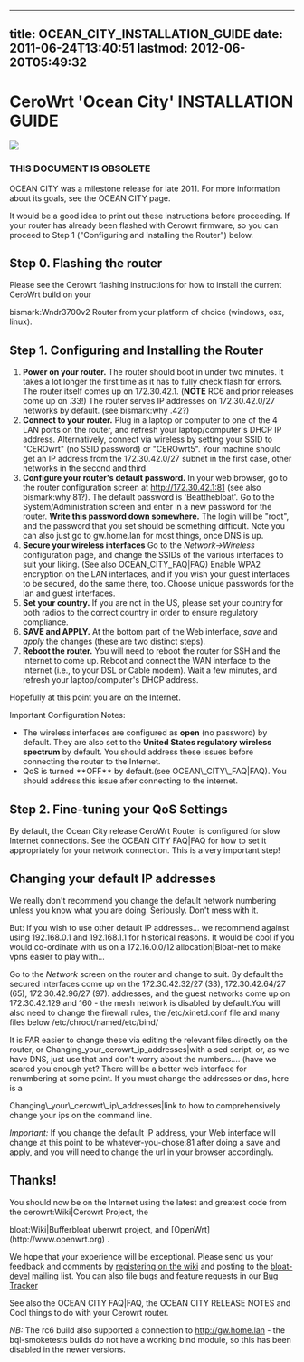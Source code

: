 
---
title: OCEAN_CITY_INSTALLATION_GUIDE
date: 2011-06-24T13:40:51
lastmod: 2012-06-20T05:49:32
---
CeroWrt 'Ocean City' INSTALLATION GUIDE
=======================================

![](flanders320fade.jpg)

### THIS DOCUMENT IS OBSOLETE

OCEAN CITY was a milestone release for late 2011. For more information
about its goals, see the <link>OCEAN CITY</link> page.

It would be a good idea to print out these instructions before
proceeding. If your router has already been flashed with Cerowrt
firmware, so you can proceed to Step 1 ("Configuring and Installing the
Router") below.

Step 0. Flashing the router
---------------------------

Please see the <link>Cerowrt flashing instructions</link> for how to
install the current CeroWrt build on your
<link>bismark:Wndr3700v2</link> Router from your platform of choice
(windows, osx, linux).

Step 1. Configuring and Installing the Router
---------------------------------------------

1.  **Power on your router.** The router should boot in under
    two minutes. It takes a lot longer the first time as it has to fully
    check flash for errors. The router itself comes up on 172.30.42.1.
    (**NOTE** RC6 and prior releases come up on .33!) The router serves
    IP addresses on 172.30.42.0/27 networks by default. (see
    <link>bismark:why .42</link>?)
2.  **Connect to your router.** Plug in a laptop or computer to one of
    the 4 LAN ports on the router, and refresh your laptop/computer's
    DHCP IP address. Alternatively, connect via wireless by setting your
    SSID to "CEROwrt" (no SSID password) or "CEROwrt5". Your machine
    should get an IP address from the 172.30.42.0/27 subnet in the first
    case, other networks in the second and third.
3.  **Configure your router's default password.** In your web browser,
    go to the router configuration screen at http://172.30.42.1:81 (see
    also <link>bismark:why 81</link>?). The default password
    is 'Beatthebloat'. Go to the System/Administration screen and enter
    in a new password for the router. **Write this password
    down somewhere.** The login will be "root", and the password that
    you set should be something difficult. Note you can also just go to
    gw.home.lan for most things, once DNS is up.
4.  **Secure your wireless interfaces** Go to the *Network-&gt;Wireless*
    configuration page, and change the SSIDs of the various interfaces
    to suit your liking. (See also <link>OCEAN\_CITY\_FAQ|FAQ</link>)
    Enable WPA2 encryption on the LAN interfaces, and if you wish your
    guest interfaces to be secured, do the same there, too. Choose
    unique passwords for the lan and guest interfaces.
5.  **Set your country.** If you are not in the US, please set your
    country for both radios to the correct country in order to ensure
    regulatory compliance.
6.  **SAVE and APPLY.** At the bottom part of the Web interface, *save*
    and *apply* the changes (these are two distinct steps).
7.  **Reboot the router.** You will need to reboot the router for SSH
    and the Internet to come up. Reboot and connect the WAN interface to
    the Internet (i.e., to your DSL or Cable modem). Wait a few minutes,
    and refresh your laptop/computer's DHCP address.

Hopefully at this point you are on the Internet.

Important Configuration Notes:

-   The wireless interfaces are configured as **open** (no password)
    by default. They are also set to the **United States regulatory
    wireless spectrum** by default. You should address these issues
    before connecting the router to the Internet.
-   <link>QoS</link> is turned **OFF** by default.(see
    <link>OCEAN\_CITY\_FAQ|FAQ</link>). You should address this issue
    after connecting to the internet.

Step 2. Fine-tuning your QoS Settings
-------------------------------------

By default, the Ocean City release CeroWrt Router is configured for slow
Internet connections. See the <link>OCEAN CITY FAQ|FAQ</link> for how to
set it appropriately for your network connection. This is a very
important step!

Changing your default IP addresses
----------------------------------

We really don't recommend you change the <link>default network
numbering</link> unless you know what you are doing. Seriously. Don't
mess with it.

But: If you wish to use other default IP addresses... we recommend
against using 192.168.0.1 and 192.168.1.1 for historical reasons. It
would be cool if you would co-ordinate with us on a <link>172.16.0.0/12
allocation|Bloat-net</link> to make vpns easier to play with...

Go to the *Network* screen on the router and change to suit. By default
the secured interfaces come up on the 172.30.42.32/27 (33),
172.30.42.64/27 (65), 172.30.42.96/27 (97). addresses, and the guest
networks come up on 172.30.42.129 and 160 - the mesh network is disabled
by default.You will also need to change the firewall rules, the
/etc/xinetd.conf file and many files below /etc/chroot/named/etc/bind/

It is FAR easier to change these via editing the relevant files directly
on the router, or <link>Changing\_your\_cerowrt\_ip\_addresses|with a
sed script</link>, or, as we have DNS, just use that and don't worry
about the numbers.... (have we scared you enough yet? There will be a
better web interface for renumbering at some point. If you must change
the addresses or dns, here is a
<link>Changing\_your\_cerowrt\_ip\_addresses|link to how to
comprehensively change your ips on the command line</link>.

*Important:* If you change the default IP address, your Web interface
will change at this point to be whatever-you-chose:81 after doing a save
and apply, and you will need to change the url in your browser
accordingly.

Thanks!
-------

You should now be on the Internet using the latest and greatest code
from the <link>cerowrt:Wiki|Cerowrt</link> Project, the
<link>bloat:Wiki|Bufferbloat uberwrt</link> project, and
[OpenWrt](http://www.openwrt.org) .

We hope that your experience will be exceptional. Please send us your
feedback and comments by [registering on the
wiki](http://www.bufferbloat.net/register) and posting to the
[bloat-devel](http://lists.bufferbloat.net/listinfo/bloat-devel) mailing
list. You can also file bugs and feature requests in our [Bug
Tracker](http://www.bufferbloat.net/projects/cerowrt/issues)

See also the <link>OCEAN CITY FAQ|FAQ</link>, the <link>OCEAN CITY
RELEASE NOTES</link> and <link>Cool things to do with your Cerowrt
router</link>.

*NB:* The rc6 build also supported a connection to http://gw.home.lan -
the bql-smoketests builds do not have a working bind module, so this has
been disabled in the newer versions.
